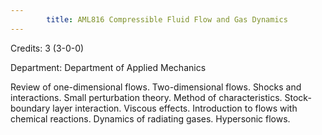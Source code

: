 ```yaml
---
        title: AML816 Compressible Fluid Flow and Gas Dynamics
---
```

Credits: 3 (3-0-0)

Department: Department of Applied Mechanics

Review of one-dimensional flows. Two-dimensional flows. Shocks and interactions. Small perturbation theory. Method of characteristics. Stock-boundary layer interaction. Viscous effects. Introduction to flows with chemical reactions. Dynamics of radiating gases. Hypersonic flows.